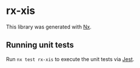 # rx-xis

This library was generated with [Nx](https://nx.dev).

## Running unit tests

Run `nx test rx-xis` to execute the unit tests via [Jest](https://jestjs.io).
